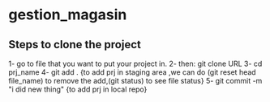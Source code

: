 # gestion_magasin
## Steps to clone the project
1- go to file that you want to put your project in.
2- then: git clone URL
3- cd prj_name
4- git add . {to add prj in staging area ,we can do (git reset head file_name) to remove the add,(git status) to see file status}
5- git commit -m "i did new thing" {to add prj in local repo}
